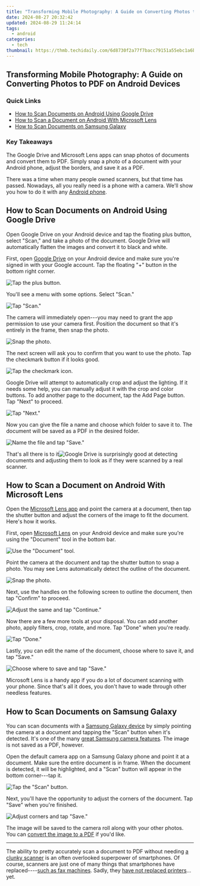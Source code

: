 ```yaml
---
title: "Transforming Mobile Photography: A Guide on Converting Photos to PDF on Android Devices"
date: 2024-08-27 20:32:42
updated: 2024-08-29 11:24:14
tags:
  - android
categories:
  - tech
thumbnail: https://thmb.techidaily.com/6d8730f2a77f7bacc79151a55ebc1a6b3c6364485074d0b800543a32a08c9abf.jpg
---
```


## Transforming Mobile Photography: A Guide on Converting Photos to PDF on Android Devices

### Quick Links

* [How to Scan Documents on Android Using Google Drive](https://buynow-help.techidaily.com/unleash-productivity-anywhere-with-the-2021-ipad-pro-m1-tablet-meets-desktop-performance/)
* [How to Scan a Document on Android With Microsoft Lens](https://extra-information.techidaily.com/updated-accelerating-livestreams-on-periscope-made-easy/)
* [How to Scan Documents on Samsung Galaxy](https://on-screen-recording.techidaily.com/in-2024-mjolnirs-legacy-new-era-dawned/)

### Key Takeaways

 The Google Drive and Microsoft Lens apps can snap photos of documents and convert them to PDF. Simply snap a photo of a document with your Android phone, adjust the borders, and save it as a PDF.

 There was a time when many people owned scanners, but that time has passed. Nowadays, all you really need is a phone with a camera. We'll show you how to do it with any [Android phone](https://twitter-videos.techidaily.com/hot-takes-highlight-twitters-trending-topics-for-2024/).

##  How to Scan Documents on Android Using Google Drive

 Open Google Drive on your Android device and tap the floating plus button, select "Scan," and take a photo of the document. Google Drive will automatically flatten the images and convert it to black and white.

 First, open [Google Drive](https://www.anrdoezrs.net/links/3607085/type/dlg/sid/UUhtgUeUpU221613/https://play.google.com/store/apps/details?id=com.google.android.apps.docs) on your Android device and make sure you're signed in with your Google account. Tap the floating "+" button in the bottom right corner.

![Tap the plus button.](https://static1.howtogeekimages.com/wordpress/wp-content/uploads/2021/12/2021-12-21_16-55-05.png?trim=1,1&amp;bg-color=000&amp;pad=1,1) 

 You'll see a menu with some options. Select "Scan."

![Tap "Scan."](https://static1.howtogeekimages.com/wordpress/wp-content/uploads/2016/08/2023-04-07_16-08-29.png) 

 The camera will immediately open---you may need to grant the app permission to use your camera first. Position the document so that it's entirely in the frame, then snap the photo.

![Snap the photo.](https://static1.howtogeekimages.com/wordpress/wp-content/uploads/2016/08/2023-04-07_16-09-02.png) 

 The next screen will ask you to confirm that you want to use the photo. Tap the checkmark button if it looks good.

![Tap the checkmark icon.](https://static1.howtogeekimages.com/wordpress/wp-content/uploads/2016/08/2023-04-07_16-09-08.png) 

 Google Drive will attempt to automatically crop and adjust the lighting. If it needs some help, you can manually adjust it with the crop and color buttons. To add another page to the document, tap the Add Page button. Tap "Next" to proceed.

![Tap "Next."](https://static1.howtogeekimages.com/wordpress/wp-content/uploads/2016/08/2023-04-07_16-09-39.png) 

 Now you can give the file a name and choose which folder to save it to. The document will be saved as a PDF in the desired folder.

![Name the file and tap "Save."](https://static1.howtogeekimages.com/wordpress/wp-content/uploads/2016/08/2023-04-07_16-10-21.png) 

 That's all there is to it![Google Drive is surprisingly good](https://iphone-unlock.techidaily.com/forgot-locked-apple-iphone-13-mini-password-learn-the-best-methods-to-unlock-drfone-by-drfone-ios/) at detecting documents and adjusting them to look as if they were scanned by a real scanner.

##  How to Scan a Document on Android With Microsoft Lens

 Open the [Microsoft Lens app](https://www.anrdoezrs.net/links/3607085/type/dlg/sid/UUhtgUeUpU221613/https://play.google.com/store/apps/details?id=com.microsoft.office.officelens&hl=en%5FUS&gl=US) and point the camera at a document, then tap the shutter button and adjust the corners of the image to fit the document. Here's how it works.

 First, open [Microsoft Lens](https://www.anrdoezrs.net/links/3607085/type/dlg/sid/UUhtgUeUpU221613/https://play.google.com/store/apps/details?id=com.microsoft.office.officelens&hl=en%5FUS&gl=US) on your Android device and make sure you're using the "Document" tool in the bottom bar.

![Use the "Document" tool.](https://static1.howtogeekimages.com/wordpress/wp-content/uploads/2016/08/2023-04-07_16-18-12.png) 

 Point the camera at the document and tap the shutter button to snap a photo. You may see Lens automatically detect the outline of the document.

![Snap the photo.](https://static1.howtogeekimages.com/wordpress/wp-content/uploads/2016/08/2023-04-07_16-20-50.png) 

 Next, use the handles on the following screen to outline the document, then tap "Confirm" to proceed.

![Adjust the same and tap "Continue."](https://static1.howtogeekimages.com/wordpress/wp-content/uploads/2016/08/2023-04-07_16-24-16.png) 

 Now there are a few more tools at your disposal. You can add another photo, apply filters, crop, rotate, and more. Tap "Done" when you're ready.

![Tap "Done."](https://static1.howtogeekimages.com/wordpress/wp-content/uploads/2016/08/2023-04-07_16-25-40.png) 

 Lastly, you can edit the name of the document, choose where to save it, and tap "Save."

![Choose where to save and tap "Save."](https://static1.howtogeekimages.com/wordpress/wp-content/uploads/2016/08/2023-04-07_16-26-31.png) 

 Microsoft Lens is a handy app if you do a lot of document scanning with your phone. Since that's all it does, you don't have to wade through other needless features.

##  How to Scan Documents on Samsung Galaxy

 You can scan documents with a [Samsung Galaxy device](https://instagram-clips.techidaily.com/new-connecting-consciously-with-content-craftsmen-of-your-realm-for-2024/) by simply pointing the camera at a document and tapping the "Scan" button when it's detected. It's one of the many [great Samsung camera features](https://win-howtos.techidaily.com/troubleshooting-tips-for-fixing-windows-11s-persistent-black-screen-fault/). The image is not saved as a PDF, however.

 Open the default camera app on a Samsung Galaxy phone and point it at a document. Make sure the entire document is in frame. When the document is detected, it will be highlighted, and a "Scan" button will appear in the bottom corner---tap it.

![Tap the "Scan" button.](https://static1.howtogeekimages.com/wordpress/wp-content/uploads/2016/08/2023-04-07_16-29-55.png) 

 Next, you'll have the opportunity to adjust the corners of the document. Tap "Save" when you're finished.

![Adjust corners and tap "Save."](https://static1.howtogeekimages.com/wordpress/wp-content/uploads/2016/08/2023-04-07_16-30-04.png) 

 The image will be saved to the camera roll along with your other photos. You can [convert the image to a PDF](https://extra-approaches.techidaily.com/is-auroras-hdr-enhancing-your-viewing-experience-for-2024/) if you'd like.

---

 The ability to pretty accurately scan a document to PDF without needing [a clunky scanner](https://digital-screen-recording.techidaily.com/navigating-the-complexities-of-obs-a-beginners-guide/) is an often overlooked superpower of smartphones. Of course, scanners are just one of many things that smartphones have replaced----[such as fax machines](https://ios-unlock.techidaily.com/in-2024-how-to-change-your-apple-id-on-apple-iphone-12-mini-with-or-without-password-by-drfone-ios/). Sadly, they [have not replaced printers](https://extra-hints.techidaily.com/in-2024-complete-reference-for-navigating-telegram-web-applications/)... yet.

<ins class="adsbygoogle"
     style="display:block"
     data-ad-format="autorelaxed"
     data-ad-client="ca-pub-7571918770474297"
     data-ad-slot="1223367746"></ins>



<ins class="adsbygoogle"
     style="display:block"
     data-ad-client="ca-pub-7571918770474297"
     data-ad-slot="8358498916"
     data-ad-format="auto"
     data-full-width-responsive="true"></ins>
